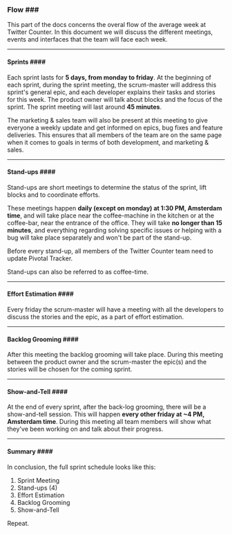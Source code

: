 ### Flow <a name="flow"></a>###

This part of the docs concerns the overal flow of the average week at Twitter Counter. In this document we will discuss the different meetings, events and interfaces that the team will face each week.

* * *

#### Sprints <a name="sprints"></a>####

Each sprint lasts for __5 days, from monday to friday__. At the beginning of each sprint, during the sprint meeting, the scrum-master will address this sprint's general epic, and each developer explains their tasks and stories for this week. The product owner will talk about blocks and the focus of the sprint. The sprint meeting will last around __45 minutes__.

The marketing & sales team will also be present at this meeting to give everyone a weekly update and get informed on epics, bug fixes and feature deliveries.
This ensures that all members of the team are on the same page when it comes to goals in terms of both development, and marketing & sales.

* * *

#### Stand-ups <a name="standups"></a>####

Stand-ups are short meetings to determine the status of the sprint, lift blocks and to coordinate efforts.

These meetings happen __daily (except on monday) at 1:30 PM, Amsterdam time__, and will take place near the coffee-machine in the kitchen or at the coffee-bar, near the entrance of the office.
They will take __no longer than 15 minutes__, and everything regarding solving specific issues or helping with a bug will take place separately and won't be part of the stand-up.

Before every stand-up, all members of the Twitter Counter team need to update Pivotal Tracker.

Stand-ups can also be referred to as coffee-time.

* * *

#### Effort Estimation <a name="effortestimation"></a>####

Every friday the scrum-master will have a meeting with all the developers to discuss the stories and the epic, as a part of effort estimation.

* * *

#### Backlog Grooming <a name="backloggrooming"></a>####

After this meeting the backlog grooming will take place.
During this meeting between the product owner and the scrum-master the epic(s) and the stories will be chosen for the coming sprint.

* * *

#### Show-and-Tell <a name="showandtell"></a>####

At the end of every sprint, after the back-log grooming, there will be a show-and-tell session. This will happen __every other friday at ~4 PM, Amsterdam time__.
During this meeting all team members will show what they've been working on and talk about their progress.

* * *

#### Summary <a name="summary"></a>####

In conclusion, the full sprint schedule looks like this:

1. Sprint Meeting
2. Stand-ups (4)
3. Effort Estimation
4. Backlog Grooming
5. Show-and-Tell

Repeat.
